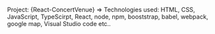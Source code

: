 Project: {React-ConcertVenue}
=> Technologies used: HTML, CSS, JavaScript, TypeScirpt, React, node, npm, booststrap, babel, webpack, google map, Visual Studio code etc..    
